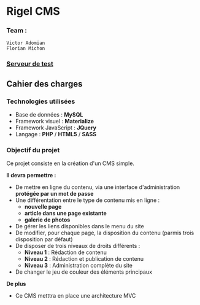 # Rigel CMS

### Team :

    Victor Adomian
    Florian Michon

### [Serveur de test](http://cms.victor-adomian.fr)

## Cahier des charges

### Technologies utilisées

- Base de données : **MySQL**
- Framework visuel : **Materialize**
- Framework JavaScript : **JQuery**
- Langage : **PHP** / **HTML5** / **SASS**

### Objectif du projet

Ce projet consiste en la création d'un CMS simple.  

**Il devra permettre :**

- De mettre en ligne du contenu, via une interface d'administration **protégée par un mot de passe**
- Une différentation entre le type de contenu mis en ligne :
     - **nouvelle page**
     - **article dans une page existante**
     - **galerie de photos**
- De gérer les liens disponibles dans le menu du site
- De modifier, pour chaque page, la disposition du contenu (parmis trois disposition par défaut)
- De disposer de trois niveaux de droits différents :
    - **Niveau 1** : Rédaction de contenu
    - **Niveau 2** : Rédaction et publication de contenu
    - **Niveau 3** : Administration complète du site
- De changer le jeu de couleur des éléments principaux

**De plus**

- Ce CMS metttra en place une architecture MVC
